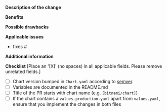 <!--
 Before you open the request please review the following guidelines and tips to help it be more easily integrated:

 - Describe the scope of your change - i.e. what the change does.
 - Describe any known limitations with your change.
 - Please run any tests or examples that can exercise your modified code.

 Thank you for contributing! We will try to test and integrate the change as soon as we can, but be aware we have many GitHub repositories to manage and can't immediately respond to every request. There is no need to bump or check in on a pull request (it will clutter the discussion of the request).

 Also don't be worried if the request is closed or not integrated sometimes the priorities of Bitnami might not match the priorities of the pull request. Don't fret, the open source community thrives on forks and GitHub makes it easy to keep your changes in a forked repo.
 -->

**Description of the change**

<!-- Describe the scope of your change - i.e. what the change does. -->

**Benefits**

<!-- What benefits will be realized by the code change? -->

**Possible drawbacks**

<!-- Describe any known limitations with your change -->

**Applicable issues**

<!-- Enter any applicable Issues here (You can reference an issue using #) -->
  - fixes #

**Additional information**

<!-- If there's anything else that's important and relevant to your pull
request, mention that information here.-->

**Checklist** [Place an '[X]' (no spaces) in all applicable fields. Please remove unrelated fields.]
- [ ] Chart version bumped in `Chart.yaml` according to [semver](http://semver.org/).
- [ ] Variables are documented in the README.md
- [ ] Title of the PR starts with chart name (e.g. `[bitnami/chart]`)
- [ ] If the chart contains a `values-production.yaml` apart from `values.yaml`, ensure that you implement the changes in both files
